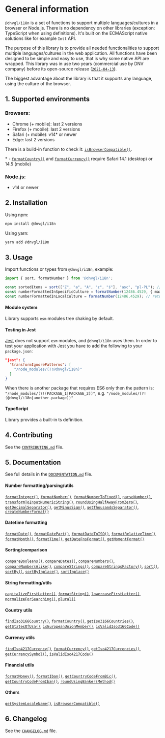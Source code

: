 # General information

`@dnvgl/i18n` is a set of functions to support multiple languages/cultures in a browser or Node.js. There is no dependency on other libraries (exception: TypeScript when using definitions). It's built on the ECMAScript native solutions like for example `Intl` API.

The purpose of this library is to provide all needed functionalities to support multiple languages/cultures in the web application. All functions have been designed to be simple and easy to use, that is why some native API are wrapped. This library was in use two years (commercial use by DNV company) before its open-source release ([`2021-04-13`](CHANGELOG.md#v010)).

The biggest advantage about the library is that it supports any language, using the culture of the browser.

## 1. Supported environments

### Browsers:
- Chrome (+ mobile): last 2 versions
- Firefox (+ mobile): last 2 versions
- Safari (+ mobile): v14* or newer
- Edge: last 2 versions

There is a build-in function to check it: [`isBrowserCompatible()`](DOCUMENTATION.md#isBrowserCompatible).

\* - [`formatCountry()`](DOCUMENTATION.md#formatCountry) and [`formatCurrency()`](DOCUMENTATION.md#formatCurrency) require Safari 14.1 (desktop) or 14.5 (mobile)

### Node.js:
- v14 or newer

## 2. Installation

Using npm:
```bash
npm install @dnvgl/i18n
```

Using yarn:
```bash
yarn add @dnvgl/i18n
```

## 3. Usage

Import functions or types from `@dnvgl/i18n`, example:
```typescript
import { sort, formatNumber } from '@dnvgl/i18n';

const sortedItems = sort(["Z", "a", "A", "z", "ś"], "asc", "pl-PL"); // returns ["a", "A", "ś", "z", "Z"]
const numberFormattedInSpecificCulture = formatNumber(12486.4529, { maxPrecision: 2 }, "de-DE"); // returns "12.486,45"
const numberFormattedInLocalCulture = formatNumber(12486.4529); // returns "12 486,4529" using local browser culture (in this case 'pl-PL'); any culture can be supported out of the box
```

#### Module system
Library supports `esm` modules tree shaking by default.

#### Testing in Jest
[Jest](https://jestjs.io/) does not support `esm` modules, and `@dnvgl/i18n` uses them. In order to test your application with Jest you have to add the following to your `package.json`:
```json
"jest": {
  "transformIgnorePatterns": [
    "/node_modules/(?!@dnvgl/i18n)"
  ]
}
```

When there is another package that requires ES6 only then the pattern is:\
`"/node_modules/(?!(PACKAGE_1|PACKAGE_2))"`, e.g. `"/node_modules/(?!(@dnvgl/i18n|another-package))"`

#### TypeScript
Library provides a built-in ts definition.

## 4. Contributing
See the [`CONTRIBUTING.md`](CONTRIBUTING.md) file.

## 5. Documentation
See full details in the [`DOCUMENTATION.md`](DOCUMENTATION.md) file.

#### Number formatting/parsing/utils
[`formatInteger()`](DOCUMENTATION.md#formatInteger), [`formatNumber()`](DOCUMENTATION.md#formatnumber), [`formatNumberToFixed()`](DOCUMENTATION.md#formatNumberToFixed), [`parseNumber()`](DOCUMENTATION.md#parseNumber), [`transformToInputNumericString()`](DOCUMENTATION.md#transformToInputNumericString), [`roundUsingHalfAwayFromZero()`](DOCUMENTATION.md#roundUsingHalfAwayFromZero), [`getDecimalSeparator()`](DOCUMENTATION.md#getDecimalSeparator), [`getMinusSign()`](DOCUMENTATION.md#getMinusSign), [`getThousandsSeparator()`](DOCUMENTATION.md#getThousandsSeparator), [`createNumberFormat()`](DOCUMENTATION.md#createNumberFormat)

#### Datetime formatting
[`formatDate()`](DOCUMENTATION.md#formatDate), [`formatDatePart()`](DOCUMENTATION.md#formatDatePart), [`formatDateToISO()`](DOCUMENTATION.md#formatDateToISO), [`formatRelativeTime()`](DOCUMENTATION.md#formatRelativeTime), [`formatMonth()`](DOCUMENTATION.md#formatMonth), [`formatTime()`](DOCUMENTATION.md#formatTime), [`getDateFnsFormat()`](DOCUMENTATION.md#getDateFnsFormat), [`getMomentFormat()`](DOCUMENTATION.md#getMomentFormat)

#### Sorting/comparison
[`compareBooleans()`](DOCUMENTATION.md#compareBooleans), [`compareDates()`](DOCUMENTATION.md#compareDates), [`compareNumbers()`](DOCUMENTATION.md#compareNumbers), [`compareNumbersAlike()`](DOCUMENTATION.md#compareNumbersAlike), [`compareStrings()`](DOCUMENTATION.md#compareStrings), [`compareStringsFactory()`](DOCUMENTATION.md#compareStringsFactory), [`sort()`](DOCUMENTATION.md#sort-sortinplace), [`sortBy()`](DOCUMENTATION.md#sortby-sortbyinplace), [`sortByInplace()`](DOCUMENTATION.md#sortby-sortbyinplace), [`sortInplace()`](DOCUMENTATION.md#sort-sortinplace)

#### String formatting/utils
[`capitalizeFirstLetter()`](DOCUMENTATION.md#capitalizeFirstLetter), [`formatString()`](DOCUMENTATION.md#formatString), [`lowercaseFirstLetter()`](DOCUMENTATION.md#lowercaseFirstLetter), [`normalizeForSearching()`](DOCUMENTATION.md#normalizeForSearching), [`plural()`](DOCUMENTATION.md#plural)

#### Country utils
[`findIso3166Country()`](DOCUMENTATION.md#findIso3166Country), [`formatCountry()`](DOCUMENTATION.md#formatCountry), [`getIso3166Countries()`](DOCUMENTATION.md#getIso3166Countries), [`getStatesOfUsa()`](DOCUMENTATION.md#getStatesOfUsa), [`isEuropeanUnionMember()`](DOCUMENTATION.md#isEuropeanUnionMember), [`isValidIso3166Code()`](DOCUMENTATION.md#isValidIso3166Code)

#### Currency utils
[`findIso4217Currency()`](DOCUMENTATION.md#findIso4217Currency), [`formatCurrency()`](DOCUMENTATION.md#formatCurrency), [`getIso4217Currencies()`](DOCUMENTATION.md#getIso4217Currencies), [`getCurrencySymbol()`](DOCUMENTATION.md#getCurrencySymbol), [`isValidIso4217Code()`](DOCUMENTATION.md#isValidIso4217Code)

#### Financial utils
[`formatMoney()`](DOCUMENTATION.md#formatMoney), [`formatIban()`](DOCUMENTATION.md#formatIban), [`getCountryCodeFromBic()`](DOCUMENTATION.md#getCountryCodeFromBic), [`getCountryCodeFromIban()`](DOCUMENTATION.md#getCountryCodeFromIban), [`roundUsingBankersMethod()`](DOCUMENTATION.md#roundUsingBankersMethod)

#### Others
[`getSystemLocaleName()`](DOCUMENTATION.md#getSystemLocaleName), [`isBrowserCompatible()`](DOCUMENTATION.md#isBrowserCompatible)

## 6. Changelog
See the [`CHANGELOG.md`](CHANGELOG.md) file.